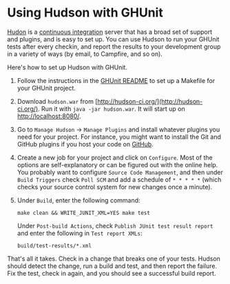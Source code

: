 # Using Hudson with GHUnit

[Hudon](http://hudson-ci.org/) is a [continuous
integration](http://martinfowler.com/articles/continuousIntegration.html)
server that has a broad set of support and plugins, and is easy to set up. You
can use Hudson to run your GHUnit tests after every checkin, and report the
results to your development group in a variety of ways (by email, to Campfire,
and so on).

Here's how to set up Hudson with GHUnit.

1. Follow the instructions in the 
   [GHUnit README](http://github.com/gabriel/gh-unit/blob/master/README.md)
   to set up a Makefile for your GHUnit project.

2. Download `hudson.war` from [http://hudson-ci.org/](http://hudson-ci.org/). 
   Run it with `java -jar hudson.war`. It will start up on 
   [http://localhost:8080/](http://localhost:8080/).

3. Go to `Manage Hudson` -> `Manage Plugins` and install whatever plugins you
   need for your project.  For instance, you might want to install the Git 
   and GitHub plugins if you host your code on [GitHub](http://www.github.com).

4. Create a new job for your project and click on `Configure`. Most of the options
   are self-explanatory or can be figured out with the online help. You probably
   want to configure `Source Code Management`, and then under `Build Triggers` check
   `Poll SCM` and add a schedule of `* * * * *` (which checks your source control
   system for new changes once a minute).

5. Under `Build`, enter the following command:

    `make clean && WRITE_JUNIT_XML=YES make test`

   Under `Post-build Actions`, check `Publish JUnit test result report` and enter
   the following in `Test report XMLs`:
   
    `build/test-results/*.xml`

That's all it takes. Check in a change that breaks one of your tests. Hudson
should detect the change, run a build and test, and then report the failure.
Fix the test, check in again, and you should see a successful build report.
